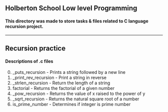 ## Holberton School Low level Programming
#### This directory was made to store tasks & files related to C language recursion project.
----------------------------------------------------------------------------------------------------------------
## Recursion practice
#### Descriptions of .c files 
  0. _puts_recursion - Prints a string followed by a new line
  1. _print_rev_recursion - Print a string in reverse
  2. _strlen_recursion - Return the length of a string
  3. factorial - Returns the factorial of a given number
  4. _pow_recursion - Returns the value of x raised to the power of y
  5. _sqrt_recursion - Returns the natural square root of a number
  6. is_prime_number - Determines if integer is prime number
